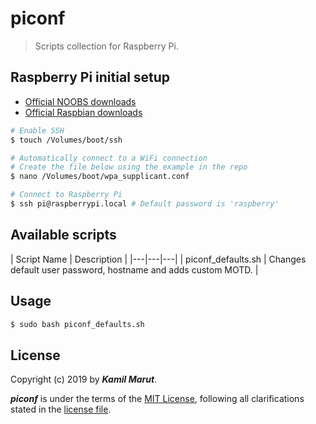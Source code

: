# piconf

> Scripts collection for Raspberry Pi.

## Raspberry Pi initial setup

* [Official NOOBS downloads](https://www.raspberrypi.org/downloads/noobs/)
* [Official Raspbian downloads](https://www.raspberrypi.org/downloads/raspbian/)

```bash
# Enable SSH
$ touch /Volumes/boot/ssh

# Automatically connect to a WiFi connection
# Create the file below using the example in the repo
$ nano /Volumes/boot/wpa_supplicant.conf

# Connect to Raspberry Pi
$ ssh pi@raspberrypi.local # Default password is 'raspberry'
```

## Available scripts

| Script Name | Description |
|---|---|---|
| piconf_defaults.sh | Changes default user password, hostname and adds custom MOTD. |


## Usage

```bash
$ sudo bash piconf_defaults.sh
```

## License

Copyright (c) 2019 by ***Kamil Marut***.

***piconf*** is under the terms of the [MIT License](https://www.tldrlegal.com/l/mit), following all clarifications stated in the [license file](LICENSE).
